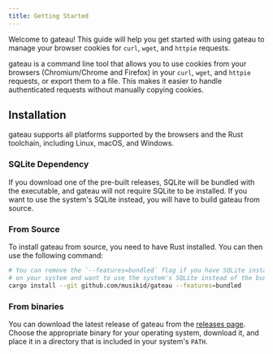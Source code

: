 ```yaml
---
title: Getting Started
---
```


Welcome to gateau! This guide will help you get started
with using gateau to manage your browser cookies for `curl`, `wget`, and `httpie` requests.

gateau is a command line tool that allows you to use cookies
from your browsers (Chromium/Chrome and Firefox) in your `curl`, `wget`, and `httpie` requests,
or export them to a file.
This makes it easier to handle authenticated requests without manually copying cookies.

## Installation

gateau supports all platforms supported by the browsers and the Rust toolchain, including Linux, macOS, and Windows.

### SQLite Dependency

If you download one of the pre-built releases, SQLite will be bundled with the executable, and gateau will not require SQLite to be installed.
If you want to use the system's SQLite instead, you will have to build gateau from source.

### From Source

To install gateau from source, you need to have Rust installed. You can then use the following command:

```bash
# You can remove the `--features=bundled` flag if you have SQLite installed
# on your system and want to use the system's SQLite instead of the bundled one.
cargo install --git github.com/musikid/gateau --features=bundled
```

### From binaries

You can download the latest release of gateau from the [releases page](https://github.com/musikid/gateau/releases/latest). Choose the appropriate binary for your operating system, download it, and place it in a directory that is included in your system's `PATH`.
